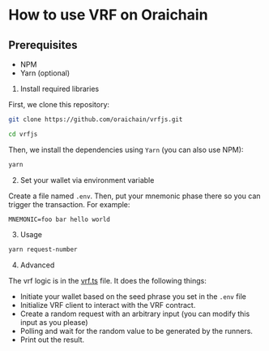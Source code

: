 # How to use VRF on Oraichain

## Prerequisites

- NPM
- Yarn (optional)

1. Install required libraries

First, we clone this repository:

```sh
git clone https://github.com/oraichain/vrfjs.git

cd vrfjs
```

Then, we install the dependencies using `Yarn` (you can also use NPM):

```sh
yarn
```

2. Set your wallet via environment variable

Create a file named `.env`. Then, put your mnemonic phase there so you can trigger the transaction. For example:

```
MNEMONIC=foo bar hello world
```

3. Usage

```sh
yarn request-number
```

4. Advanced

The vrf logic is in the [vrf.ts](./vrf.ts) file. It does the following things:

- Initiate your wallet based on the seed phrase you set in the `.env` file
- Initialize VRF client to interact with the VRF contract.
- Create a random request with an arbitrary input (you can modify this input as you please)
- Polling and wait for the random value to be generated by the runners.
- Print out the result.